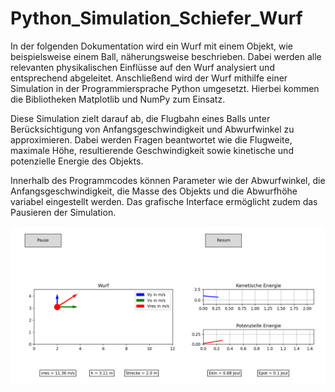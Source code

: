 # Python_Simulation_Schiefer_Wurf
 
In der folgenden Dokumentation wird ein Wurf mit einem Objekt, wie beispielsweise einem Ball, näherungsweise beschrieben. Dabei werden alle relevanten physikalischen Einflüsse auf den Wurf analysiert und entsprechend abgeleitet. Anschließend wird der Wurf mithilfe einer Simulation in der Programmiersprache Python umgesetzt. Hierbei kommen die Bibliotheken Matplotlib und NumPy zum Einsatz.

Diese Simulation zielt darauf ab, die Flugbahn eines Balls unter Berücksichtigung von Anfangsgeschwindigkeit und Abwurfwinkel zu approximieren. Dabei werden Fragen beantwortet wie die Flugweite, maximale Höhe, resultierende Geschwindigkeit sowie kinetische und potenzielle Energie des Objekts.

Innerhalb des Programmcodes können Parameter wie der Abwurfwinkel, die Anfangsgeschwindigkeit, die Masse des Objekts und die Abwurfhöhe variabel eingestellt werden. Das grafische Interface ermöglicht zudem das Pausieren der Simulation.

![Wurf Interface](Wurf_Interface.PNG)
